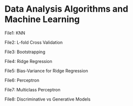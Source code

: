 # Data Analysis Algorithms and Machine Learning

File1: KNN

File2: L-fold Cross Validation

File3: Bootstrapping

File4: Ridge Regression

File5: Bias-Variance for Ridge Regression

File6: Perceptron

File7: Multiclass Perceptron

File8: Discriminative vs Generative Models
